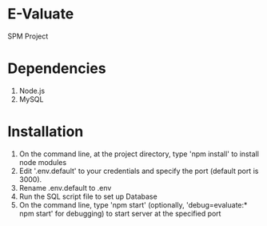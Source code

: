 # E-Valuate
SPM Project

# Dependencies
1. Node.js
2. MySQL

# Installation
1. On the command line, at the project directory, type 'npm install' to install node modules
2. Edit '.env.default' to your credentials and specify the port (default port is 3000).
3. Rename .env.default to .env
4. Run the SQL script file to set up Database
5. On the command line, type 'npm start' (optionally, 'debug=evaluate:* npm start' for debugging) to start server at the specified port
